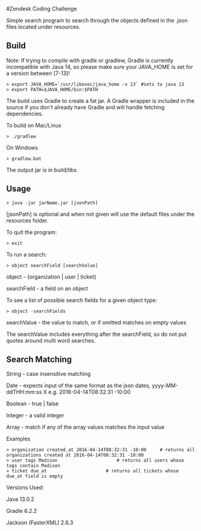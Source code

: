 #Zendesk Coding Challenge

Simple search program to search through the objects defined in the .json files located under resources.

## Build
Note: If trying to compile with gradle or gradlew, Gradle is currently incompatible with Java 14, so please make sure your JAVA_HOME is set for a version between [7-13]!

    > export JAVA_HOME=`/usr/libexec/java_home -v 13` #sets to java 13 
    > export PATH=$JAVA_HOME/bin:$PATH 
    
The build uses Gradle to create a fat jar. A Gradle wrapper is included in the source if you don't already have Gradle and will handle fetching dependencies.

To build on Mac/Linux

    > ./gradlew
On Windows

    > gradlew.bat
    
The output jar is in build/libs

## Usage

	> java -jar jarName.jar [jsonPath]

[jsonPath] is optional and when not given will use the default files under the resources folder.

To quit the program:

    > exit

To run a search:

    > object searchField [searchValue]

object - {organization | user | ticket}

searchField - a field on an object

To see a list of possible search fields for a given object type:
    
	> object -searchFields
searchValue - the value to match, or if omitted matches on empty values
 
The searchValue includes everything after the searchField, so do not put quotes around multi word searches.


## Search Matching
String - case insensitive matching

Date - expects input of the same format as the json dates, yyyy-MM-ddTHH:mm:ss X 
    e.g. 2016-04-14T08:32:31 -10:00

Boolean - true | false

Integer - a valid integer

Array - match if any of the array values matches the input value

Examples

    > organization created_at 2016-04-14T08:32:31 -10:00     # returns all organizations created at 2016-04-14T08:32:31 -10:00
    > user tags Madison    					 # returns all users whose tags contain Madison
    > ticket due_at						 # returns all tickets whose due_at field is empty


Versions Used:

Java 13.0.2

Gradle 6.2.2

Jackson (FasterXML) 2.6.3
